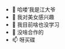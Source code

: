 - 👋 哈喽’我是江大爷
- 👀 我对美女感兴趣
- 🌱 我目前啥也没学习
- 💞️ 没啥合作的
- 📫 呀买碟

<!---
jiangdaye521/jiangdaye521 is a ✨ special ✨ repository because its `README.md` (this file) appears on your GitHub profile.
You can click the Preview link to take a look at your changes.
--->
